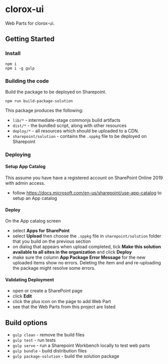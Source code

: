# clorox-ui

Web Parts for clorox-ui.

## Getting Started

### Install

```
npm i
npm i -g gulp
```

### Building the code

Build the package to be deployed on Sharepoint.

```
npm run build-package-solution
```

This package produces the following:

* `lib/*` - intermediate-stage commonjs build artifacts
* `dist/*` - the bundled script, along with other resources
* `deploy/*` - all resources which should be uploaded to a CDN.
* `sharepoint/solution` - contains the `.sppkg` file to be deployed on Sharepoint

### Deploying

#### Setup App Catalog

This assume you have have a registered account on SharePoint Online 2019 with admin access.

- follow https://docs.microsoft.com/en-us/sharepoint/use-app-catalog to setup an App catalog

#### Deploy

On the App catalog screen

- select **Apps for SharePoint**
- select **Upload** then choose the `.sppkg` file in `sharepoint/solution` folder that you build on the previous section
- on dialog that appears when upload completed, tick **Make this solution available to all sites in the organization** and click **Deploy**
- make sure the column **App Package Error Message** for the new uploaded items show no errors. Deleting the item and and re-uploading the package might resolve some errors.

#### Validating Deployment

- open or create a SharePoint page
- click **Edit**
- click the plus icon on the page to add Web Part
- see that the Web Parts from this project are listed

## Build options

- `gulp clean` - remove the build files
- `gulp test` - run tests
- `gulp serve` - run a Sharepoint Workbench locally to test web parts
- `gulp bundle` - build distribution files
- `gulp package-solution` - build the solution package


